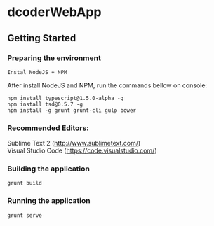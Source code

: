 # dcoderWebApp

## Getting Started

### Preparing the environment

```
Instal NodeJS + NPM
```
After install NodeJS and NPM, run the commands bellow on console:
```
npm install typescript@1.5.0-alpha -g
npm install tsd@0.5.7 -g
npm install -g grunt grunt-cli gulp bower
```

### Recommended Editors:
Sublime Text 2 (http://www.sublimetext.com/)<br>
Visual Studio Code (https://code.visualstudio.com/)

### Building the application
```
grunt build
```
### Running the application
```
grunt serve
```

